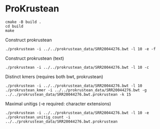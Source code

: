 # ProKrustean

```terminal
cmake -B build .
cd build
make
```

Construct prokrustean
```terminal
./prokrustean -i ../../prokrustean_data/SRR20044276.bwt -l 10 -e -f
```

Construct prokrustean (text)
```terminal
./prokrustean -i ../../prokrustean_data/SRR20044276.bwt -l 10 -c
```

Distinct kmers (requires both bwt, prokrustean)
```terminal
./prokrustean -i ../../prokrustean_data/SRR20044276.bwt -l 10
./prokrustean_kmer -i ../../prokrustean_data/SRR20044276.bwt -g ../../prokrustean_data/SRR20044276.bwt.prokrustean -k 15
```

Maximal unitigs (-e required: character extensions)
```terminal
./prokrustean -i ../../prokrustean_data/SRR20044276.bwt -l 10 -e
./prokrustean_unitig_count -i ../../prokrustean_data/SRR20044276.bwt.prokrustean 
```